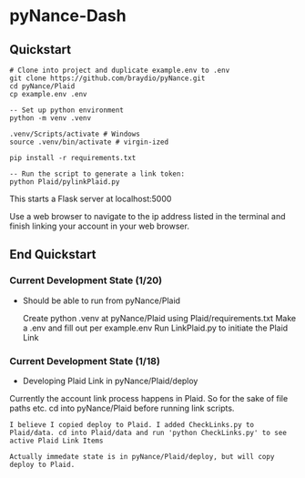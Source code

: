 # pyNance-Dash

## Quickstart

```
# Clone into project and duplicate example.env to .env
git clone https://github.com/braydio/pyNance.git
cd pyNance/Plaid
cp example.env .env

-- Set up python environment
python -m venv .venv

.venv/Scripts/activate # Windows
source .venv/bin/activate # virgin-ized

pip install -r requirements.txt

-- Run the script to generate a link token:
python Plaid/pylinkPlaid.py
```

This starts a Flask server at localhost:5000

Use a web browser to navigate to the ip address listed in the terminal and finish linking your account in your web browser.

## End Quickstart

### Current Development State (1/20) 
- Should be able to run from pyNance/Plaid

    Create python .venv at pyNance/Plaid using Plaid/requirements.txt
    Make a .env and fill out per example.env
    Run LinkPlaid.py to initiate the Plaid Link

### Current Development State (1/18) 
- Developing Plaid Link in pyNance/Plaid/deploy

Currently the account link process happens in Plaid. So for the sake of file paths etc. cd into pyNance/Plaid before running link scripts.

    I believe I copied deploy to Plaid. I added CheckLinks.py to Plaid/data. cd into Plaid/data and run 'python CheckLinks.py' to see active Plaid Link Items

    Actually immedate state is in pyNance/Plaid/deploy, but will copy deploy to Plaid.

